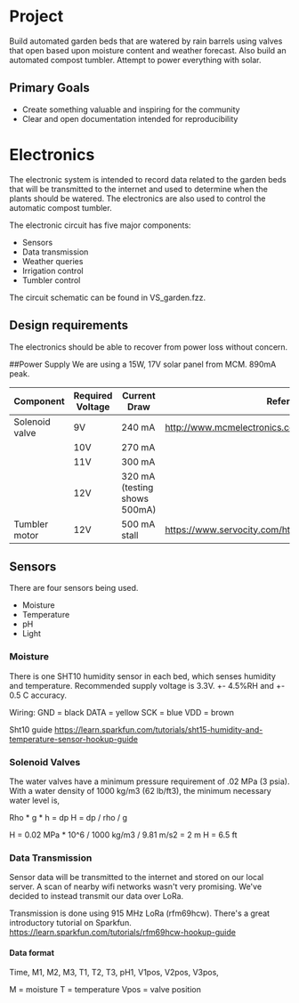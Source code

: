 # Project
Build automated garden beds that are watered by rain barrels using valves that open based upon moisture content and weather forecast. Also build an automated compost tumbler. Attempt to power everything with solar.

## Primary Goals
  - Create something valuable and inspiring for the community
  - Clear and open documentation intended for reproducibility



# Electronics
The electronic system is intended to record data related to the garden beds that will be transmitted to the internet and used to determine when the plants should be watered. The electronics are also used to control the automatic compost tumbler.

The electronic circuit has five major components:
  - Sensors
  - Data transmission
  - Weather queries
  - Irrigation control
  - Tumbler control

The circuit schematic can be found in VS_garden.fzz.


## Design requirements
The electronics should be able to recover from power loss without concern.


##Power Supply
We are using a 15W, 17V solar panel from MCM. 890mA peak.


| Component      | Required Voltage | Current Draw | Reference                                              |
|----------------|------------------|--------------|--------------------------------------------------------|
| Solenoid valve |   9V             |    240 mA    | http://www.mcmelectronics.com/product/28-17449         |
|                |   10V            |    270 mA    |                                                        |
|                |   11V            |    300 mA    |                                                        |
|                |   12V            |    320 mA (testing shows 500mA)    |                                                        |
| Tumbler motor  |   12V            | 500 mA stall | https://www.servocity.com/html/0_5_rpm_gear_motor.html |


## Sensors
There are four sensors being used.

  - Moisture
  - Temperature
  - pH
  - Light


### Moisture
There is one SHT10 humidity sensor in each bed, which senses humidity and temperature. Recommended supply voltage is 3.3V.
+- 4.5%RH and +- 0.5 C accuracy.

Wiring:
GND = black
DATA = yellow
SCK = blue
VDD = brown

Sht10 guide
https://learn.sparkfun.com/tutorials/sht15-humidity-and-temperature-sensor-hookup-guide


### Solenoid Valves
The water valves have a minimum pressure requirement of .02 MPa (3 psia). With a water density of 1000 kg/m3 (62 lb/ft3), the minimum necessary water level is,

Rho * g * h = dp
H = dp / rho / g

H = 0.02 MPa * 10^6 / 1000 kg/m3 / 9.81 m/s2 = 2 m
H = 6.5 ft

### Data Transmission
Sensor data will be transmitted to the internet and stored on our local server. A scan of nearby wifi networks wasn't very promising. We've decided to instead transmit our data over LoRa.

Transmission is done using 915 MHz LoRa (rfm69hcw). There's a great introductory tutorial on Sparkfun.
https://learn.sparkfun.com/tutorials/rfm69hcw-hookup-guide


#### Data format
Time, M1, M2, M3, T1, T2, T3, pH1, V1pos, V2pos, V3pos,

M = moisture
T = temperature
Vpos = valve position
